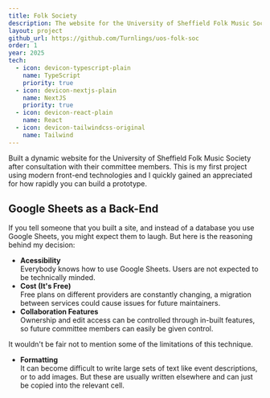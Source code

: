 ```yaml
---
title: Folk Society
description: The website for the University of Sheffield Folk Music Society.
layout: project
github_url: https://github.com/Turnlings/uos-folk-soc
order: 1
year: 2025
tech:
  - icon: devicon-typescript-plain
    name: TypeScript
    priority: true
  - icon: devicon-nextjs-plain
    name: NextJS
    priority: true
  - icon: devicon-react-plain
    name: React
  - icon: devicon-tailwindcss-original
    name: Tailwind
---
```


Built a dynamic website for the University of Sheffield Folk Music Society after consultation with their committee members. This is my first project using modern front-end technologies and I quickly gained an appreciated for how rapidly you can build a prototype.

## Google Sheets as a Back-End

If you tell someone that you built a site, and instead of a database you use Google Sheets, you might expect them to laugh. But here is the reasoning behind my decision:

- **Acessibility**  
Everybody knows how to use Google Sheets. Users are not expected to be technically minded.
- **Cost (It's Free)**  
Free plans on different providers are constantly changing, a migration between services could cause issues for future maintainers.
- **Collaboration Features**  
Ownership and edit access can be controlled through in-built features, so future committee members can easily be given control.

It wouldn't be fair not to mention some of the limitations of this technique.

- **Formatting**  
It can become difficult to write large sets of text like event descriptions, or to add images. But these are usually written elsewhere and can just be copied into the relevant cell.